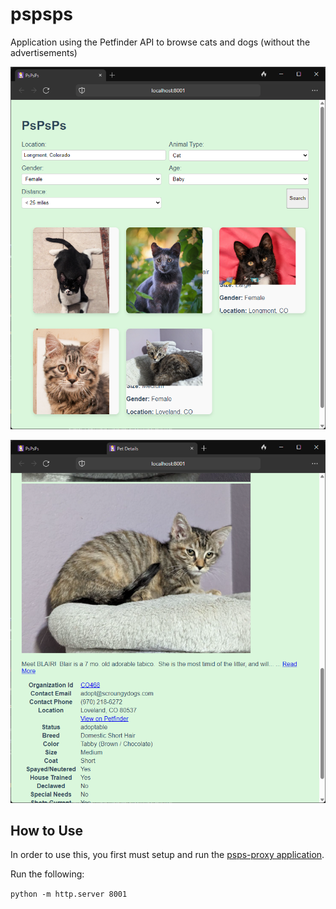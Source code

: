 # pspsps
Application using the Petfinder API to browse cats and dogs (without the advertisements)

![](images\PsPsPs.png)

![](images\PsPsPs2.png)

## How to Use

In order to use this, you first must setup and run the [psps-proxy application](https://github.com/jasonhand/psps-proxy).


Run the following:

`python -m http.server 8001`